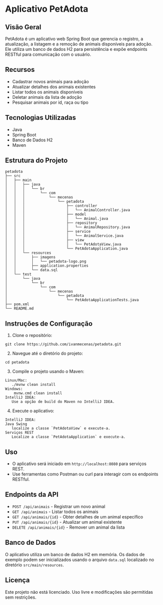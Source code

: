 # Aplicativo PetAdota

## Visão Geral
   PetAdota é um aplicativo web Spring Boot que gerencia o registro, a atualização, a listagem e a remoção de animais disponíveis para adoção. Ele utiliza um banco de dados H2 para persistência e expõe endpoints RESTful para comunicação com o usuário.

## Recursos
- Cadastrar novos animais para adoção
- Atualizar detalhes dos animais existentes
- Listar todos os animais disponíveis
- Deletar animais da lista de adoção
- Pesquisar animais por id, raça ou tipo

## Tecnologias Utilizadas
- Java
- Spring Boot
- Banco de Dados H2
- Maven

## Estrutura do Projeto
```
petadota
├── src
│   ├── main
│   │   ├── java
│   │   │   └── br
│   │   │       └── com
│   │   │           └── mecenas
│   │   │               └── petadota
│   │   │                   ├── controller
│   │   │                   │   └── AnimalController.java
│   │   │                   ├── model
│   │   │                   │   └── Animal.java
│   │   │                   ├── repository
│   │   │                   │   └── AnimalRepository.java
│   │   │                   ├── service
│   │   │                   │   └── AnimalService.java
│   │   │                   ├── view
│   │   │                   │   └── PetAdotaView.java
│   │   │                   └── PetAdotaApplication.java
│   │   └── resources
│   │       ├── imagens
│   │       │   └── petadota-logo.png   
│   │       ├── application.properties
│   │       └── data.sql
│   └── test
│       └── java
│           └── br
│               └── com
│                   └── mecenas
│                       └── petadota
│                           └── PetAdotaApplicationTests.java
├── pom.xml
└── README.md
```

## Instruções de Configuração
1. Clone o repositório:
```
git clone https://github.com/ivanmecenas/petadota.git
```
2. Navegue até o diretório do projeto:
```
cd petadota
```
3. Compile o projeto usando o Maven:
```
Linux/Mac:
   ./mvnw clean install
Windows:
    mvnw.cmd clean install
IntelliJ IDEA:
   Use a opção de build do Maven no IntelliJ IDEA.   
```
4. Execute o aplicativo:
```
IntelliJ IDEA:
Java Swing
   localize a classe `PetAdotaView` e execute-a.
Serviços REST
   Localize a classe `PetAdotaApplication` e execute-a.
```

## Uso
- O aplicativo será iniciado em `http://localhost:8080` para serviços REST.
- Use ferramentas como Postman ou curl para interagir com os endpoints RESTful.

## Endpoints da API
- `POST /api/animais` - Registrar um novo animal
- `GET /api/animais` - Listar todos os animais
- `GET /api/animais/{id}` - Obter detalhes de um animal específico
- `PUT /api/animais/{id}` - Atualizar um animal existente
- `DELETE /api/animais/{id}` - Remover um animal da lista

## Banco de Dados
O aplicativo utiliza um banco de dados H2 em memória. Os dados de exemplo podem ser inicializados usando o arquivo `data.sql` localizado no diretório `src/main/resources`.

## Licença
Este projeto não está licenciado. Uso livre e modificações são permitidas sem restrições.
